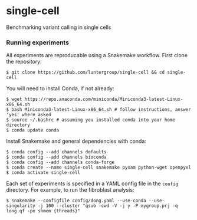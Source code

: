 # single-cell
Benchmarking variant calling in single cells

### Running experiments

All experiments are reproducable using a Snakemake workflow. First clone the repository:

```shell
$ git clone https://github.com/luntergroup/single-cell && cd single-cell
```

You will need to install Conda, if not already:

```shell
$ wget https://repo.anaconda.com/miniconda/Miniconda3-latest-Linux-x86_64.sh
$ bash Miniconda3-latest-Linux-x86_64.sh # follow instructions, answer 'yes' where asked
$ source ~/.bashrc # assuming you installed conda into your home directory
$ conda update conda
```

Install Snakemake and general dependencies with conda:

```shell
$ conda config --add channels defaults
$ conda config --add channels bioconda
$ conda config --add channels conda-forge
$ conda create --name single-cell snakemake pysam python-wget openpyxl
$ conda activate single-cell
```

Each set of experiments is specified in a YAML config file in the `config` directory. For example, to run the fibroblast analysis:

```shell
$ snakemake --configfile config/dong.yaml --use-conda --use-singularity -j 100 --cluster "qsub -cwd -V -j y -P mygroup.prj -q long.qf -pe shmem {threads}"
```

